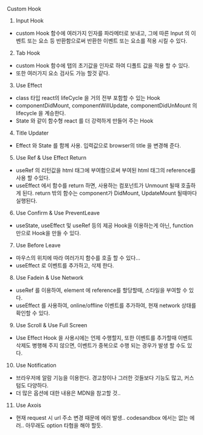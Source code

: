 Custom Hook

1. Input Hook

- custom Hook 함수에 여러가지 인자를 파라메터로 보내고, 그에 따른 Input 의 이벤트 또는 요소 등 반환함으로써 반환한 이벤트 또는 요소를 적용 시킬 수 있다.

2. Tab Hook

- custom Hook 함수에 탭의 초기값을 인자로 하여 디폴트 값을 적용 할 수 있다.
- 또한 여러가지 요소 검사도 가능 할것 같다.

3. Use Effect

- class 타입 react의 lifeCycle 을 거의 전부 포함할 수 있는 Hook
- componentDidMount, componentWillUpdate, componentDidUnMount 의 lifecycle 을 계승한다.
- State 와 같이 함수형 react 를 더 강력하게 만들어 주는 Hook

4. Title Updater

- Effect 와 State 를 함께 사용. 입력값으로 browser의 title 을 변경해 준다.

5. Use Ref & Use Effect Return
- useRef 의 리턴값을 html 태그에 부여함으로써 부여된 html 태그의 reference를 사용 할 수있다.
- useEffect 에서 함수를 return 하면, 사용하는 컴포넌트가 Unmount 될때 호출하게 된다. return 밖의 함수는 component가 DidMount, UpdateMount 될때마다 실행된다.

6. Use Confirm & Use PreventLeave
- useState, useEffect 및 useRef 등의 제공 Hook을 이용하는게 아닌, function 만으로 Hook을 만들 수 있다.

7. Use Before Leave
- 마우스의 위치에 따라 여러가지 함수를 호출 할 수 있다...
- useEffect 로 이벤트를 추가하고, 삭제 한다.

8. Use Fadein & Use Network
- useRef 를 이용하여, element 에 reference를 할당할때, 스타일을 부여할 수 있다.
- useEffect 를 사용하여, online/offline 이벤트를 추가하여, 현재 network 상태를 확인할 수 있다.

9. Use Scroll & Use Full Screen
- Use Effect Hook 을 사용시에는 언제 수행할지, 또한 이벤트를 추가할때 이벤트 삭제도 병행해 주지 않으면, 이벤트가 중복으로 수행 되는 경우가 발생 할 수도 있다.

10. Use Notification
- 브라우저에 알람 기능을 이용한다. 경고창이나 그러한 것들보다 기능도 많고, 커스텀도 다양하다. 
- 더 많은 옵션에 대한 내용은 MDN을 참고할 것..

11. Use Axois
- 현재 request 시 url 주소 변경 때문에 에러 발생.. codesandbox 에서는 없는 에러.. 아무래도 option 타협을 해야 할듯.